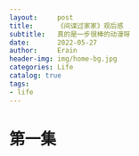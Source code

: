```yaml
---
layout:     post
title:      《间谍过家家》观后感
subtitle:   真的是一步很棒的动漫呀
date:       2022-05-27
author:     Erain
header-img: img/home-bg.jpg
categories: Life
catalog: true
tags:
- life
---
```

# 第一集